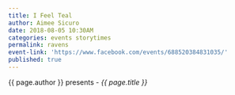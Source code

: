 ```yaml
---
title: I Feel Teal
author: Aimee Sicuro
date: 2018-08-05 10:30AM
categories: events storytimes
permalink: ravens
event-link: 'https://www.facebook.com/events/688520384831035/'
published: true
---
```

{{ page.author }} presents - *{{ page.title }}*
